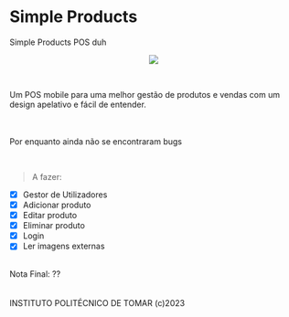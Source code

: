 # Simple Products
Simple Products POS duh

<p align="center">
  <img src="https://i.imgur.com/zF0u9fS_d.png">
</p>
</br>
<!--https://imgur.com/a/O3MSEhw-->

Um POS mobile para uma melhor gestão de produtos e vendas com um design apelativo e fácil de entender.

</br></br>
Por enquanto ainda não se encontraram bugs</br>
<!--*De resto **acho** q tá bom*-->
</br>

> A fazer:
- [x] Gestor de Utilizadores
- [x] Adicionar produto
- [x] Editar produto
- [x] Eliminar produto
- [x] Login
- [x] Ler imagens externas

</br>Nota Final: ??
</br>
</br>
</br>INSTITUTO POLITÉCNICO DE TOMAR (c)2023
